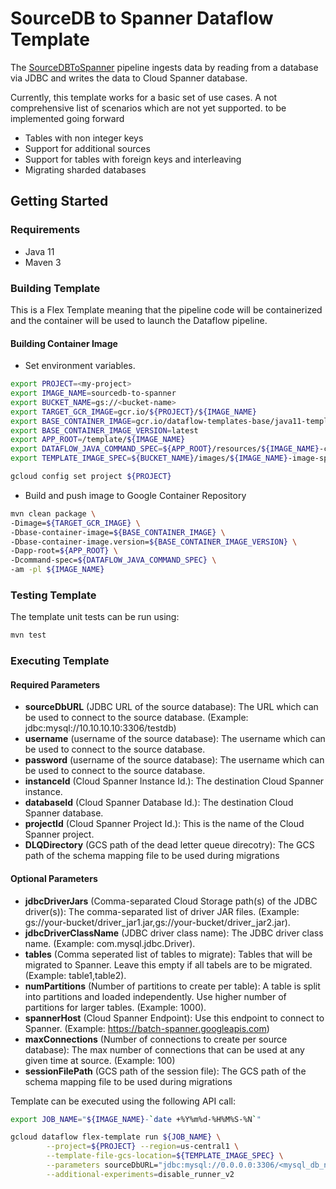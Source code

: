 # SourceDB to Spanner Dataflow Template

The [SourceDBToSpanner](src/main/java/com/google/cloud/teleport/v2/templates/SourceDbToSpanner.java) pipeline
ingests data by reading from a database via JDBC and writes the data to Cloud Spanner database.

Currently, this template works for a basic set of use cases. A not comprehensive
list of scenarios which are not yet supported.
to be implemented going forward
* Tables with non integer keys
* Support for additional sources
* Support for tables with foreign keys and interleaving
* Migrating sharded databases

## Getting Started

### Requirements
* Java 11
* Maven 3

### Building Template
This is a Flex Template meaning that the pipeline code will be containerized and the container will be
used to launch the Dataflow pipeline.

#### Building Container Image
* Set environment variables.

```sh
export PROJECT=<my-project>
export IMAGE_NAME=sourcedb-to-spanner
export BUCKET_NAME=gs://<bucket-name>
export TARGET_GCR_IMAGE=gcr.io/${PROJECT}/${IMAGE_NAME}
export BASE_CONTAINER_IMAGE=gcr.io/dataflow-templates-base/java11-template-launcher-base
export BASE_CONTAINER_IMAGE_VERSION=latest
export APP_ROOT=/template/${IMAGE_NAME}
export DATAFLOW_JAVA_COMMAND_SPEC=${APP_ROOT}/resources/${IMAGE_NAME}-command-spec.json
export TEMPLATE_IMAGE_SPEC=${BUCKET_NAME}/images/${IMAGE_NAME}-image-spec.json

gcloud config set project ${PROJECT}
```

* Build and push image to Google Container Repository

```sh
mvn clean package \
-Dimage=${TARGET_GCR_IMAGE} \
-Dbase-container-image=${BASE_CONTAINER_IMAGE} \
-Dbase-container-image.version=${BASE_CONTAINER_IMAGE_VERSION} \
-Dapp-root=${APP_ROOT} \
-Dcommand-spec=${DATAFLOW_JAVA_COMMAND_SPEC} \
-am -pl ${IMAGE_NAME}
```

### Testing Template

The template unit tests can be run using:
```sh
mvn test
```

### Executing Template

#### Required Parameters
* **sourceDbURL** (JDBC URL of the source database): The URL which can be used to connect to the source database. (Example: jdbc:mysql://10.10.10.10:3306/testdb)
* **username** (username of the source database): The username which can be used to connect to the source database.
* **password** (username of the source database): The username which can be used to connect to the source database.
* **instanceId** (Cloud Spanner Instance Id.): The destination Cloud Spanner instance.
* **databaseId** (Cloud Spanner Database Id.): The destination Cloud Spanner database.
* **projectId** (Cloud Spanner Project Id.): This is the name of the Cloud Spanner project.
* **DLQDirectory** (GCS path of the dead letter queue direcotry): The GCS path of the schema mapping file to be used during migrations

#### Optional Parameters
* **jdbcDriverJars** (Comma-separated Cloud Storage path(s) of the JDBC driver(s)): The comma-separated list of driver JAR files. (Example: gs://your-bucket/driver_jar1.jar,gs://your-bucket/driver_jar2.jar).
* **jdbcDriverClassName** (JDBC driver class name): The JDBC driver class name. (Example: com.mysql.jdbc.Driver).
* **tables** (Comma seperated list of tables to migrate): Tables that will be migrated to Spanner. Leave this empty if all tabels are to be migrated. (Example: table1,table2).
* **numPartitions** (Number of partitions to create per table): A table is split into partitions and loaded independently. Use higher number of partitions for larger tables. (Example: 1000).
* **spannerHost** (Cloud Spanner Endpoint): Use this endpoint to connect to Spanner. (Example: https://batch-spanner.googleapis.com)
* **maxConnections** (Number of connections to create per source database): The max number of connections that can be used at any given time at source. (Example: 100)
* **sessionFilePath** (GCS path of the session file): The GCS path of the schema mapping file to be used during migrations

Template can be executed using the following API call:
```sh
export JOB_NAME="${IMAGE_NAME}-`date +%Y%m%d-%H%M%S-%N`"

gcloud dataflow flex-template run ${JOB_NAME} \
        --project=${PROJECT} --region=us-central1 \
        --template-file-gcs-location=${TEMPLATE_IMAGE_SPEC} \
        --parameters sourceDbURL="jdbc:mysql://0.0.0.0:3306/<mysql_db_name>",username=<mysql user>,password=<mysql pass>,instanceId="<spanner instanceid>",databaseId="<spanner_database_id>",projectId="$PROJECT",DLQDirectory=gs://<gcs-dir> \
        --additional-experiments=disable_runner_v2
```
